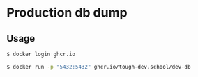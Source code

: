 # Production db dump


## Usage

```sh
$ docker login ghcr.io

$ docker run -p "5432:5432" ghcr.io/tough-dev.school/dev-db
```
